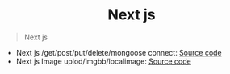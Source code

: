 <!-- PROJECT LOGO -->
 <p align="center">
    <h1 align="center">Next js</h1>
</p>


> Next js
 - Next js /get/post/put/delete/mongoose connect: [Source code](https://github.com/julfiker755/Next-js-mongoose)
 - Next js Image uplod/imgbb/localimage: [Source code](https://github.com/julfiker755/next-js-image-upload)

